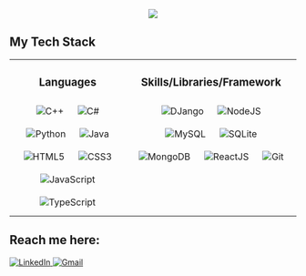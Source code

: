 <p align="center">
  <img src="https://readme-typing-svg.herokuapp.com/?lines=Welcome+to+my+GitHub+Profile!&center=true&width=360&height=50">
</p>

## My Tech Stack



<table>
<tr>
<td valign="top" width="33%">
<div align="center">
<h3>Languages</h3>
<img style="margin: 10px" alt="C++"
    src="https://img.shields.io/badge/c++-%23323330.svg?style=for-the-badge&logo=c%2B%2B&logoColor=blue" />
<img style="margin: 10px" alt="C#"
    src="https://img.shields.io/badge/c%23-%23323330.svg?style=for-the-badge&logo=c-sharp&logoColor=purple" />
<img style="margin: 10px" alt="Python"
    src="https://img.shields.io/badge/python-%23323330.svg?style=for-the-badge&logo=python&logoColor=ffdd54" />
<img style="margin: 10px" alt="Java"
    src="https://img.shields.io/badge/java-%23323330.svg?style=for-the-badge&logo=java&logoColor=red" />
<img style="margin: 10px" alt="HTML5"
    src="https://img.shields.io/badge/html5-%23323330.svg?style=for-the-badge&logo=html5&logoColor=orange" />
<img style="margin: 10px" alt="CSS3"
    src="https://img.shields.io/badge/css3-%23323330.svg?style=for-the-badge&logo=css3&logoColor=blue" />
<img style="margin: 10px" alt="JavaScript"
    src="https://img.shields.io/badge/javascript-%23323330.svg?style=for-the-badge&logo=javascript&logoColor=%23F7DF1E" />
<img style="margin: 10px" alt="TypeScript"
    src="https://img.shields.io/badge/typescript-%23323330.svg?style=for-the-badge&logo=typescript&logoColor=23007ACC" />
</div>
</td>
<td valign="top" width="33%">
<div align="center">
<h3>Skills/Libraries/Framework</h3>
<img style="margin: 10px" alt="DJango"
    src="https://img.shields.io/badge/django-%23092E20.svg?style=for-the-badge&logo=django&logoColor=white" />
<img style="margin: 10px" alt="NodeJS"
    src="https://img.shields.io/badge/node.js%20-%2343853D.svg?&style=for-the-badge&logo=node.js&logoColor=white" />
<img style="margin: 10px" alt="MySQL"
    src="https://img.shields.io/badge/mysql-%2300f.svg?&style=for-the-badge&logo=mysql&logoColor=white" />
<img style="margin: 10px" alt="SQLite"
    src="https://img.shields.io/badge/sqlite-%2307405e.svg?&style=for-the-badge&logo=sqlite&logoColor=white" />
<img style="margin: 10px" alt="MongoDB"
    src="https://img.shields.io/badge/MongoDB-%234ea94b.svg?&style=for-the-badge&logo=mongodb&logoColor=white" />
<img style="margin: 10px" alt="ReactJS"
    src="https://img.shields.io/badge/react-%2320232a.svg?style=for-the-badge&logo=react&logoColor=%2361DAFB" />
<img style="margin: 10px" alt="Git"
    src="https://img.shields.io/badge/git-%23F05033.svg?style=for-the-badge&logo=git&logoColor=white" />
</div>
</td>
</tr>
</table>

## Reach me here:

<a href="https://www.linkedin.com/in/aboude/">
<img alt="LinkedIn"
src="https://img.shields.io/badge/linkedin%20-%230077B5.svg?&style=for-the-badge&logo=linkedin&logoColor=white" />
</a>
<a href="mailto:aboudehkahil@gmail.com">
<img alt="Gmail"
src="https://img.shields.io/badge/Gmail-D14836?style=for-the-badge&logo=gmail&logoColor=white" />
</a>
